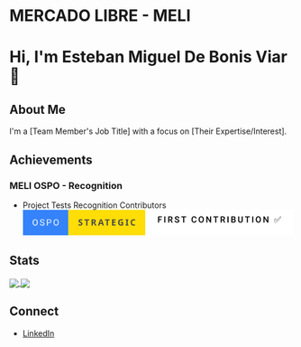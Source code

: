 # MERCADO LIBRE - MELI
# Hi, I'm Esteban Miguel De Bonis Viar 👋

## About Me
I'm a [Team Member's Job Title] with a focus on [Their Expertise/Interest].

## Achievements
### MELI OSPO - Recognition
 - Project Tests Recognition Contributors
[![First Contrtibution](./badges/ospo-strategic-first-contribution.svg)](https://github.com/edebonis/urlShortener/pull/21)

## Stats
<a href="https://github.com/edebonis/github-readme-stats">
  <img height=200 align="center" src="https://github-readme-stats.vercel.app/api?username=edebonis&show_icons=true" />
</a>
<a href="https://github.com/edebonis/convoychat">
  <img height=200 align="center" src="https://github-readme-stats.vercel.app/api/top-langs?username=edebonis&layout=compact&langs_count=8&card_width=320" />
</a>

## Connect
- [LinkedIn](https://www.linkedin.com/in/edebonis/)

